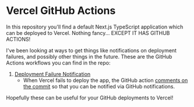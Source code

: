 # Vercel GitHub Actions
 In this repository you'll find a default Next.js TypeScript application which can be deployed to Vercel. Nothing fancy... EXCEPT IT HAS GITHUB ACTIONS!

 I've been looking at ways to get things like notifications on deployment failures, and possibly other things in the future. These are the GitHub Actions workflows you can find in the repo:

 1. [Deployment Failure Notification](https://github.com/jst-cyr/Vercel-GitHub-Actions/blob/main/.github/workflows/deploy-failed.yml)
    - When Vercel fails to deploy the app, the GitHub action [comments on the commit](https://github.com/jst-cyr/Vercel-GitHub-Actions/commit/f5bc3b869bb98db51588287ad70eba3dee861ae7#commitcomment-55960321) so that you can be notified via GitHub notifications.


Hopefully these can be useful for your GitHub deployments to Vercel!
